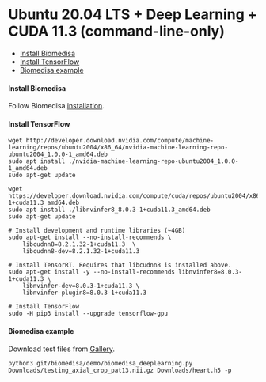 # Ubuntu 20.04 LTS + Deep Learning + CUDA 11.3 (command-line-only)

- [Install Biomedisa](#install-biomedisa)
- [Install TensorFlow](#install-tensorflow)
- [Biomedisa example](#biomedisa-example)

#### Install Biomedisa
Follow Biomedisa [installation](https://github.com/biomedisa/biomedisa/blob/master/README/ubuntu2004_interpolation_cuda11.3_cli.md).

#### Install TensorFlow
```
wget http://developer.download.nvidia.com/compute/machine-learning/repos/ubuntu2004/x86_64/nvidia-machine-learning-repo-ubuntu2004_1.0.0-1_amd64.deb
sudo apt install ./nvidia-machine-learning-repo-ubuntu2004_1.0.0-1_amd64.deb
sudo apt-get update

wget https://developer.download.nvidia.com/compute/cuda/repos/ubuntu2004/x86_64/libnvinfer8_8.0.3-1+cuda11.3_amd64.deb
sudo apt install ./libnvinfer8_8.0.3-1+cuda11.3_amd64.deb
sudo apt-get update

# Install development and runtime libraries (~4GB)
sudo apt-get install --no-install-recommends \
    libcudnn8=8.2.1.32-1+cuda11.3  \
    libcudnn8-dev=8.2.1.32-1+cuda11.3

# Install TensorRT. Requires that libcudnn8 is installed above.
sudo apt-get install -y --no-install-recommends libnvinfer8=8.0.3-1+cuda11.3 \
    libnvinfer-dev=8.0.3-1+cuda11.3 \
    libnvinfer-plugin8=8.0.3-1+cuda11.3

# Install TensorFlow
sudo -H pip3 install --upgrade tensorflow-gpu
```

#### Biomedisa example
Download test files from [Gallery](https://biomedisa.de/gallery/).
```
python3 git/biomedisa/demo/biomedisa_deeplearning.py Downloads/testing_axial_crop_pat13.nii.gz Downloads/heart.h5 -p
```

